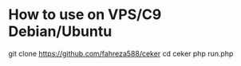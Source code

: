 # How to use on VPS/C9 Debian/Ubuntu

git clone https://github.com/fahreza588/ceker
cd ceker
php run.php
